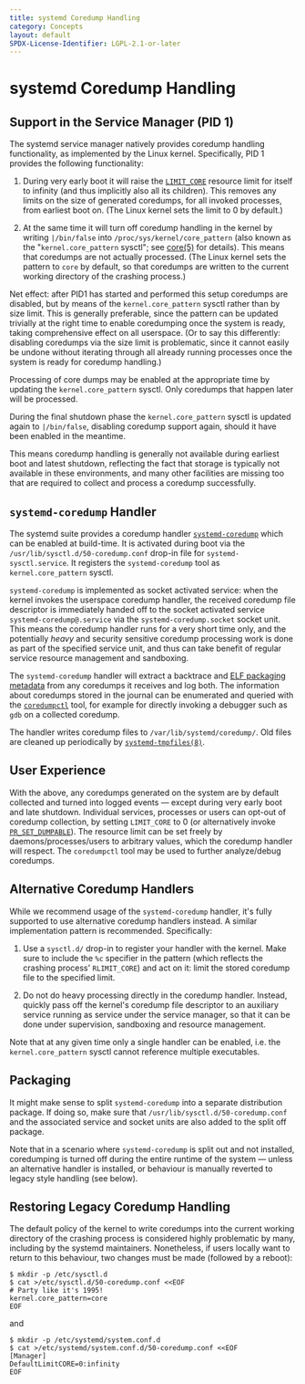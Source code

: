 ```yaml
---
title: systemd Coredump Handling
category: Concepts
layout: default
SPDX-License-Identifier: LGPL-2.1-or-later
---
```


# systemd Coredump Handling

## Support in the Service Manager (PID 1)

The systemd service manager natively provides coredump handling functionality,
as implemented by the Linux kernel.
Specifically, PID 1 provides the following functionality:

1. During very early boot it will raise the
   [`LIMIT_CORE`](https://man7.org/linux/man-pages/man2/getrlimit.2.html)
   resource limit for itself to infinity (and thus implicitly also all its children).
   This removes any limits on the size of generated coredumps,
   for all invoked processes, from earliest boot on.
   (The Linux kernel sets the limit to 0 by default.)

2. At the same time it will turn off coredump handling in the kernel by writing
   `|/bin/false` into `/proc/sys/kernel/core_pattern` (also known as the
   "`kernel.core_pattern` sysctl"; see
   [core(5)](https://man7.org/linux/man-pages/man5/core.5.html) for
   details).
   This means that coredumps are not actually processed.
   (The Linux kernel sets the pattern to `core` by default, so that coredumps are written
   to the current working directory of the crashing process.)

Net effect: after PID1 has started and performed this setup coredumps are
disabled, but by means of the `kernel.core_pattern` sysctl rather than by
size limit.
This is generally preferable, since the pattern can be updated trivially at the right time to enable coredumping once the system is ready, taking comprehensive effect on all userspace.
(Or to say this differently: disabling coredumps via the size limit is problematic, since it cannot easily
be undone without iterating through all already running processes once the system is ready for coredump handling.)

Processing of core dumps may be enabled at the appropriate time by updating the
`kernel.core_pattern` sysctl.
Only coredumps that happen later will be processed.

During the final shutdown phase the `kernel.core_pattern` sysctl is updated
again to `|/bin/false`, disabling coredump support again, should it have been
enabled in the meantime.

This means coredump handling is generally not available during earliest boot
and latest shutdown, reflecting the fact that storage is typically not
available in these environments, and many other facilities are missing too that
are required to collect and process a coredump successfully.

## `systemd-coredump` Handler

The systemd suite provides a coredump handler
[`systemd-coredump`](https://www.freedesktop.org/software/systemd/man/systemd-coredump.html)
which can be enabled at build-time. It is activated during boot via the
`/usr/lib/sysctl.d/50-coredump.conf` drop-in file for
`systemd-sysctl.service`. It registers the `systemd-coredump` tool as
`kernel.core_pattern` sysctl.

`systemd-coredump` is implemented as socket activated service: when the kernel
invokes the userspace coredump handler, the received coredump file descriptor
is immediately handed off to the socket activated service
`systemd-coredump@.service` via the `systemd-coredump.socket` socket unit. This
means the coredump handler runs for a very short time only, and the potentially
*heavy* and security sensitive coredump processing work is done as part of the
specified service unit, and thus can take benefit of regular service resource
management and sandboxing.

The `systemd-coredump` handler will extract a backtrace and
[ELF packaging metadata](/PACKAGE_METADATA_FOR_EXECUTABLE_FILES)
from any coredumps it receives and log both.
The information about coredumps stored in the journal can be enumerated and queried with the
[`coredumpctl`](https://www.freedesktop.org/software/systemd/man/coredumpctl.html)
tool, for example for directly invoking a debugger such as `gdb` on a collected
coredump.

The handler writes coredump files to `/var/lib/systemd/coredump/`.
Old files are cleaned up periodically by
[`systemd-tmpfiles(8)`](https://www.freedesktop.org/software/systemd/man/systemd-tmpfiles.html).

## User Experience

With the above, any coredumps generated on the system are by default collected
and turned into logged events — except during very early boot and late
shutdown.
Individual services, processes or users can opt-out of coredump collection,
by setting `LIMIT_CORE` to 0 (or alternatively invoke
[`PR_SET_DUMPABLE`](https://man7.org/linux/man-pages/man2/prctl.2.html)).
The resource limit can be set freely by daemons/processes/users to arbitrary
values, which the coredump handler will respect.
The `coredumpctl` tool may be used to further analyze/debug coredumps.

## Alternative Coredump Handlers

While we recommend usage of the `systemd-coredump` handler, it's fully
supported to use alternative coredump handlers instead.
A similar implementation pattern is recommended.
Specifically:

1. Use a `sysctl.d/` drop-in to register your handler with the kernel.
   Make sure to include the `%c` specifier in the pattern (which reflects the
   crashing process' `RLIMIT_CORE`) and act on it:
   limit the stored coredump file to the specified limit.

2. Do not do heavy processing directly in the coredump handler.
   Instead, quickly pass off the kernel's coredump file descriptor to an
   auxiliary service running as service under the service manager,
   so that it can be done under supervision, sandboxing and resource management.

Note that at any given time only a single handler can be enabled, i.e. the
`kernel.core_pattern` sysctl cannot reference multiple executables.

## Packaging

It might make sense to split `systemd-coredump` into a separate distribution
package.
If doing so, make sure that `/usr/lib/sysctl.d/50-coredump.conf` and
the associated service and socket units are also added to the split off package.

Note that in a scenario where `systemd-coredump` is split out and not
installed, coredumping is turned off during the entire runtime of the system —
unless an alternative handler is installed, or behaviour is manually reverted
to legacy style handling (see below).

## Restoring Legacy Coredump Handling

The default policy of the kernel to write coredumps into the current working
directory of the crashing process is considered highly problematic by many,
including by the systemd maintainers.
Nonetheless, if users locally want to return to this behaviour, two changes must be made (followed by a reboot):

```console
$ mkdir -p /etc/sysctl.d
$ cat >/etc/sysctl.d/50-coredump.conf <<EOF
# Party like it's 1995!
kernel.core_pattern=core
EOF
```

and

```console
$ mkdir -p /etc/systemd/system.conf.d
$ cat >/etc/systemd/system.conf.d/50-coredump.conf <<EOF
[Manager]
DefaultLimitCORE=0:infinity
EOF
```

